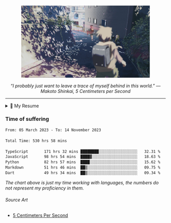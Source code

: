 <p align="center"><img src="asset/header.jpg" width="80%"/></p>
<p align="center"><i>“I probably just want to leave a trace of myself behind in this world.” ― Makoto Shinkai, 5 Centimeters per Second</i></p>

---

<details>
  <summary>📃 My Resume</summary>

### Education

- 📖 **Computer Science**\
📆 10/2021 - present\
📍 **Thang Long University** - Hoang Mai, Hanoi, Vietnam

### Experience

<img align="right" src="https://img.shields.io/badge/Figma-F24E1E?style=flat&logo=figma&logoColor=white"/>
<img align="right" src="https://img.shields.io/badge/Next.js-black?style=flat&logo=next.js&logoColor=white"/>
<img align="right" src="https://img.shields.io/badge/node.js-6DA55F?style=flat&logo=node.js&logoColor=white"/>


- 👨‍💻 **Frontend Web Intern**\
📆 07/2023 - present\
📍 **MQ ICT Solutions** - Hoang Mai, Hanoi, Vietnam
  
<!--
## Skills

<img align="right" src="https://img.shields.io/badge/Python-3776AB?logo=python&logoColor=white" />


**Programming**

<img align="right" src="https://img.shields.io/badge/Windows-0078D6?logo=windows&logoColor=white" />
-->

</details>

### Time of suffering

<!--START_SECTION:waka-->

```txt
From: 05 March 2023 - To: 14 November 2023

Total Time: 530 hrs 58 mins

TypeScript       171 hrs 32 mins ████████░░░░░░░░░░░░░░░░░   32.31 %
JavaScript       98 hrs 54 mins  ████▓░░░░░░░░░░░░░░░░░░░░   18.63 %
Python           82 hrs 57 mins  ████░░░░░░░░░░░░░░░░░░░░░   15.62 %
Markdown         51 hrs 46 mins  ██▒░░░░░░░░░░░░░░░░░░░░░░   09.75 %
Dart             49 hrs 34 mins  ██▒░░░░░░░░░░░░░░░░░░░░░░   09.34 %
```

<!--END_SECTION:waka-->

_The chart above is just my time working with languages, the numbers do not represent my proficiency in them._

###### Source Art

-  [5 Centimeters Per Second](https://wallhaven.cc/w/nrowq1)

